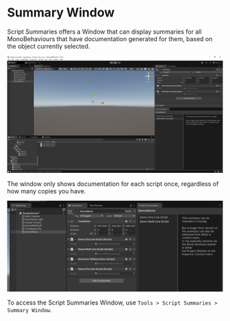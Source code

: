 # Summary Window

Script Summaries offers a Window that can display summaries for all MonoBehaviours
that have documentation generated for them, based on the object currently selected.

![](./Images/summary_window_demo.png)

The window only shows documentation for each script once, 
regardless of how many copies you have.

![](./Images/summary_window_with_inspector_sample.png)

To access the Script Summaries Window, use `Tools > Script Summaries > Summary Window`.
